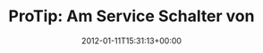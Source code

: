 ---
retweeted: false
source: <a href="http://twitter.com/download/android" rel="nofollow">Twitter for Android</a>
entities:
  hashtags: []
  symbols: []
  user_mentions: []
  urls: []
display_text_range:
- '0'
- '110'
favorite_count: '1'
id_str: '157122399408627713'
truncated: false
retweet_count: '1'
id: '157122399408627713'
created_at: Wed Jan 11 15:31:13 +0000 2012
favorited: false
full_text: 'ProTip: Am Service Schalter von Gravis Köln kann man sich jegliches verbliebenes
  Fanboy-Tum austreiben lassen.'
lang: de
tags:
- pesos:twitter
date: '2012-01-11T15:31:13+00:00'
src: https://twitter.com/bascht/status/157122399408627713
original_url: https://twitter.com/bascht/status/157122399408627713
type: twitter_tweet
text: 'ProTip: Am Service Schalter von Gravis Köln kann man sich jegliches verbliebenes
  Fanboy-Tum austreiben lassen.'
title: 'ProTip: Am Service Schalter von'

---